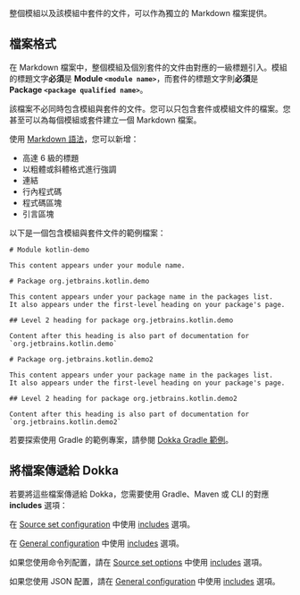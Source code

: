 [//]: # (title: 模組文件)

整個模組以及該模組中套件的文件，可以作為獨立的 Markdown 檔案提供。

## 檔案格式

在 Markdown 檔案中，整個模組及個別套件的文件由對應的一級標題引入。模組的標題文字**必須**是 **Module `<module name>`**，而套件的標題文字則**必須**是 **Package `<package qualified name>`**。

該檔案不必同時包含模組與套件的文件。您可以只包含套件或模組文件的檔案。您甚至可以為每個模組或套件建立一個 Markdown 檔案。

使用 [Markdown 語法](https://www.markdownguide.org/basic-syntax/)，您可以新增：
* 高達 6 級的標題
* 以粗體或斜體格式進行強調
* 連結
* 行內程式碼
* 程式碼區塊
* 引言區塊

以下是一個包含模組與套件文件的範例檔案：

```text
# Module kotlin-demo

This content appears under your module name.

# Package org.jetbrains.kotlin.demo

This content appears under your package name in the packages list.
It also appears under the first-level heading on your package's page.

## Level 2 heading for package org.jetbrains.kotlin.demo

Content after this heading is also part of documentation for `org.jetbrains.kotlin.demo`

# Package org.jetbrains.kotlin.demo2

This content appears under your package name in the packages list.
It also appears under the first-level heading on your package's page.

## Level 2 heading for package org.jetbrains.kotlin.demo2

Content after this heading is also part of documentation for `org.jetbrains.kotlin.demo2`
```

若要探索使用 Gradle 的範例專案，請參閱 [Dokka Gradle 範例](https://github.com/Kotlin/dokka/tree/%dokkaVersion%/examples/gradle/dokka-gradle-example)。

## 將檔案傳遞給 Dokka

若要將這些檔案傳遞給 Dokka，您需要使用 Gradle、Maven 或 CLI 的對應 **includes** 選項：

<tabs group="build-script">
<tab title="Gradle" group-key="gradle">

在 [Source set configuration](dokka-gradle.md#includes) 中使用 [includes](dokka-gradle.md#source-set-configuration) 選項。

</tab>

<tab title="Maven" group-key="mvn">

在 [General configuration](dokka-maven.md#general-configuration) 中使用 [includes](dokka-maven.md#includes) 選項。

</tab>

<tab title="CLI" group-key="cli">

如果您使用命令列配置，請在 [Source set options](dokka-cli.md#source-set-options) 中使用 [includes](dokka-cli.md#includes-cli) 選項。

如果您使用 JSON 配置，請在 [General configuration](dokka-cli.md#general-configuration) 中使用 [includes](dokka-cli.md#includes-json) 選項。

</tab>
</tabs>